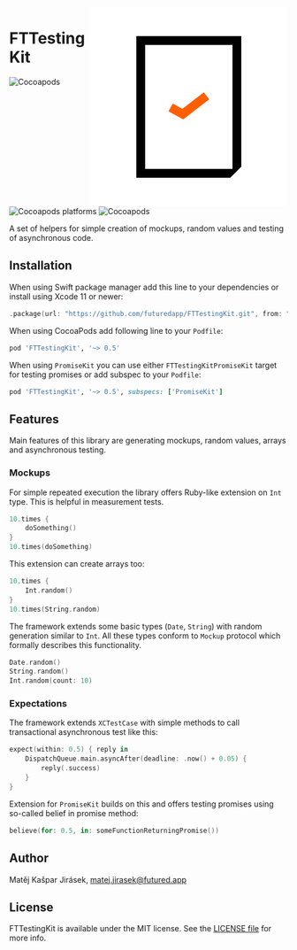 <img align="right" alt="FTTestingKit logo" src="documentation/FTTestingKit.svg">

# FTTestingKit

![Cocoapods](https://img.shields.io/cocoapods/v/FTTestingKit)
![Cocoapods platforms](https://img.shields.io/cocoapods/p/FTTestingKit)
![Cocoapods](https://img.shields.io/cocoapods/l/FTTestingKit)

A set of helpers for simple creation of mockups, random values and testing of asynchronous code.

## Installation

When using Swift package manager add this line
to your dependencies or install using Xcode 11 or newer:

```swift
.package(url: "https://github.com/futuredapp/FTTestingKit.git", from: "0.5.0")
```

When using CocoaPods add following line to your `Podfile`:

```ruby
pod 'FTTestingKit', '~> 0.5'
```

When using `PromiseKit` you can use either `FTTestingKitPromiseKit`
target for testing promises or add subspec to your `Podfile`:

```ruby
pod 'FTTestingKit', '~> 0.5', subspecs: ['PromiseKit']
```

## Features

Main features of this library are generating mockups,
random values, arrays and asynchronous testing.

### Mockups

For simple repeated execution the library offers Ruby-like extension on `Int` type. This is helpful in measurement tests.

```swift
10.times {
    doSomething()
}
10.times(doSomething)
```

This extension can create arrays too:

```swift
10.times {
    Int.random()
}
10.times(String.random)
```

The framework extends some basic types (`Date`, `String`)
with random generation similar to `Int`.
All these types conform to `Mockup` protocol
which formally describes this functionality.

```swift
Date.random()
String.random()
Int.random(count: 10)
```

### Expectations

The framework extends `XCTestCase` with simple methods to call transactional asynchronous test like this:

```swift
expect(within: 0.5) { reply in
    DispatchQueue.main.asyncAfter(deadline: .now() + 0.05) {
        reply(.success)
    }
}
```

Extension for `PromiseKit` builds on this and offers testing promises using so-called belief in promise method:

```swift
believe(for: 0.5, in: someFunctionReturningPromise())
```

## Author

Matěj Kašpar Jirásek, <matej.jirasek@futured.app>

## License

FTTestingKit is available under the MIT license. See the [LICENSE file](LICENSE) for more info.
